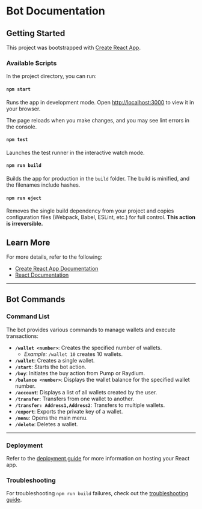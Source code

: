 # Bot Documentation

## Getting Started

This project was bootstrapped with [Create React App](https://github.com/facebook/create-react-app).

### Available Scripts

In the project directory, you can run:

#### `npm start`
Runs the app in development mode.
Open [http://localhost:3000](http://localhost:3000) to view it in your browser.

The page reloads when you make changes, and you may see lint errors in the console.

#### `npm test`
Launches the test runner in the interactive watch mode.

#### `npm run build`
Builds the app for production in the `build` folder. The build is minified, and the filenames include hashes.

#### `npm run eject`
Removes the single build dependency from your project and copies configuration files (Webpack, Babel, ESLint, etc.) for full control. **This action is irreversible.**

## Learn More

For more details, refer to the following:
- [Create React App Documentation](https://facebook.github.io/create-react-app/docs/getting-started)
- [React Documentation](https://reactjs.org/)

---

## Bot Commands

### Command List

The bot provides various commands to manage wallets and execute transactions:

- **`/wallet <number>`**: Creates the specified number of wallets.
  - *Example:* `/wallet 10` creates 10 wallets.
- **`/wallet`**: Creates a single wallet.
- **`/start`**: Starts the bot action.
- **`/buy`**: Initiates the buy action from Pump or Raydium.
- **`/balance <number>`**: Displays the wallet balance for the specified wallet number.
- **`/account`**: Displays a list of all wallets created by the user.
- **`/transfer`**: Transfers from one wallet to another.
- **`/transfer: Address1,Address2`**: Transfers to multiple wallets.
- **`/export`**: Exports the private key of a wallet.
- **`/menu`**: Opens the main menu.
- **`/delete`**: Deletes a wallet.

---

### Deployment

Refer to the [deployment guide](https://facebook.github.io/create-react-app/docs/deployment) for more information on hosting your React app.

### Troubleshooting

For troubleshooting `npm run build` failures, check out the [troubleshooting guide](https://facebook.github.io/create-react-app/docs/troubleshooting#npm-run-build-fails-to-minify).

